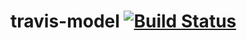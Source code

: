 # travis-model [![Build Status](https://travis-ci.org/coristig/travis-model.svg?branch=master)](https://travis-ci.org/coristig/travis-model)
